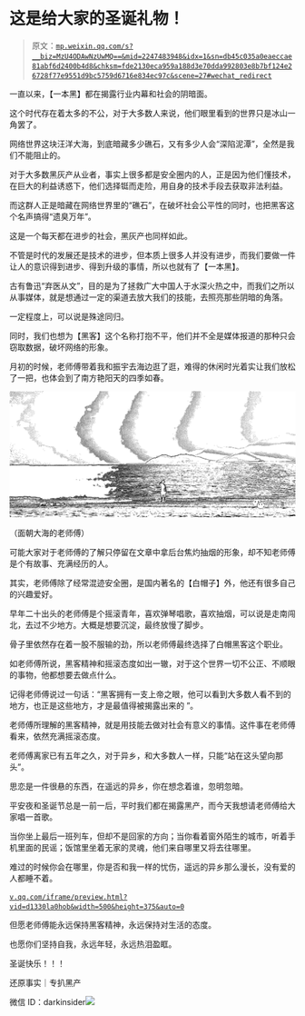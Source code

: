 # 这是给大家的圣诞礼物！

> 原文：[`mp.weixin.qq.com/s?__biz=MzU4ODAwNzUwMQ==&mid=2247483948&idx=1&sn=db45c035a0eaeccae81abf6d2400b4d8&chksm=fde2130eca959a188d3e70dda992803e8b7bf124e26728f77e9551d9bc5759d6716e834ec97c&scene=27#wechat_redirect`](http://mp.weixin.qq.com/s?__biz=MzU4ODAwNzUwMQ==&mid=2247483948&idx=1&sn=db45c035a0eaeccae81abf6d2400b4d8&chksm=fde2130eca959a188d3e70dda992803e8b7bf124e26728f77e9551d9bc5759d6716e834ec97c&scene=27#wechat_redirect)

一直以来，【一本黑】都在揭露行业内幕和社会的阴暗面。

这个时代存在着太多的不公，对于大多数人来说，他们眼里看到的世界只是冰山一角罢了。

网络世界这块汪洋大海，到底暗藏多少礁石，又有多少人会“深陷泥潭”，全然是我们不能阻止的。

对于大多数黑灰产从业者，事实上很多都是安全圈内的人，正是因为他们懂技术，在巨大的利益诱惑下，他们选择铤而走险，用自身的技术手段去获取非法利益。

而这群人正是暗藏在网络世界里的“礁石”，在破坏社会公平性的同时，也把黑客这个名声搞得“遗臭万年”。

这是一个每天都在进步的社会，黑灰产也同样如此。

不管是时代的发展还是技术的进步，但本质上很多人并没有进步，而我们要做一件让人的意识得到进步、得到升级的事情，所以也就有了【一本黑】。

古有鲁迅“弃医从文”，目的是为了拯救广大中国人于水深火热之中，而我们之所以从事媒体，就是想通过一定的渠道去放大我们的技能，去照亮那些阴暗的角落。

一定程度上，可以说是殊途同归。

同时，我们也想为【黑客】这个名称打抱不平，他们并不全是媒体报道的那种只会窃取数据，破坏网络的形象。

月初的时候，老师傅带着我和振宇去海边逛了逛，难得的休闲时光着实让我们放松了一把，也体会到了南方艳阳天的四季如春。

![](img/60718cb30be096497681d4ad3807ecb5.jpg)

（面朝大海的老师傅）  

可能大家对于老师傅的了解只停留在文章中拿后台焦灼抽烟的形象，却不知老师傅是个有故事、充满经历的人。

其实，老师傅除了经常混迹安全圈，是国内著名的【白帽子】外，他还有很多自己的兴趣爱好。

早年二十出头的老师傅是个摇滚青年，喜欢弹琴唱歌，喜欢抽烟，可以说是走南闯北，去过不少地方。大概是想要沉淀，最终放慢了脚步。

骨子里依然存在着一股不服输的劲，所以老师傅最终选择了白帽黑客这个职业。

如老师傅所说，黑客精神和摇滚态度如出一辙，对于这个世界一切不公正、不顺眼的事物，他都想要去做点什么。

记得老师傅说过一句话：“黑客拥有一支上帝之眼，他可以看到大多数人看不到的地方，也正是这些地方，才是最值得被揭露出来的 ”。

老师傅所理解的黑客精神，就是用技能去做对社会有意义的事情。这件事在老师傅看来，依然充满摇滚态度。

老师傅离家已有五年之久，对于异乡，和大多数人一样，只能“站在这头望向那头”。

思恋是一件很悬的东西，在遥远的异乡，你在想念着谁，忽明忽暗。

平安夜和圣诞节总是一前一后，平时我们都在揭露黑产，而今天我想请老师傅给大家唱一首歌。

当你坐上最后一班列车，但却不是回家的方向；当你看着窗外陌生的城市，听着手机里面的民谣；饭馆里坐着无家的灵魂，他们来自哪里又将去往哪里。

难过的时候你会在哪里，你是否和我一样的忧伤，遥远的异乡那么漫长，没有爱的人都睡不着。

 [`v.qq.com/iframe/preview.html?vid=d1330la0hob&width=500&height=375&auto=0`](https://v.qq.com/iframe/preview.html?vid=d1330la0hob&width=500&height=375&auto=0) 

但愿老师傅能永远保持黑客精神，永远保持对生活的态度。

也愿你们坚持自我，永远年轻，永远热泪盈眶。

圣诞快乐！！！

还原事实｜专扒黑产

微信 ID：darkinsider![](img/upload-ueditor-image-20170915-1505464316454038491.jpg")